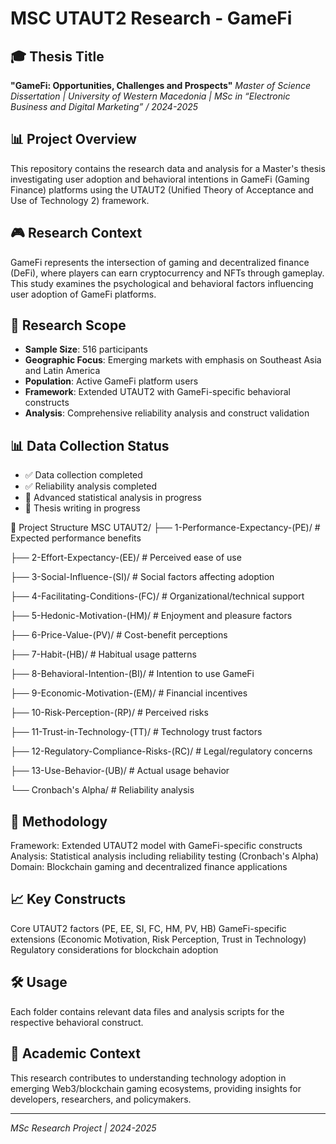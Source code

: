 # MSC UTAUT2 Research - GameFi

## 🎓 Thesis Title
**"GameFi: Opportunities, Challenges and Prospects"** 
*Master of Science Dissertation | University of Western Macedonia | MSc in “Electronic Business and Digital Marketing” / 2024-2025*

## 📊 Project Overview
This repository contains the research data and analysis for a Master's thesis investigating user adoption and behavioral intentions in GameFi (Gaming Finance) platforms using the UTAUT2 (Unified Theory of Acceptance and Use of Technology 2) framework.

## 🎮 Research Context
GameFi represents the intersection of gaming and decentralized finance (DeFi), where players can earn cryptocurrency and NFTs through gameplay. This study examines the psychological and behavioral factors influencing user adoption of GameFi platforms.

## 🔬 Research Scope
- **Sample Size**: 516 participants
- **Geographic Focus**: Emerging markets with emphasis on Southeast Asia and Latin America  
- **Population**: Active GameFi platform users
- **Framework**: Extended UTAUT2 with GameFi-specific behavioral constructs
- **Analysis**: Comprehensive reliability analysis and construct validation

## 📊 Data Collection Status
- ✅ Data collection completed
- ✅ Reliability analysis completed  
- 🔄 Advanced statistical analysis in progress
- 📝 Thesis writing in progress

📁 Project Structure
MSC UTAUT2/
├── 1-Performance-Expectancy-(PE)/     # Expected performance benefits

├── 2-Effort-Expectancy-(EE)/          # Perceived ease of use

├── 3-Social-Influence-(SI)/           # Social factors affecting adoption

├── 4-Facilitating-Conditions-(FC)/    # Organizational/technical support

├── 5-Hedonic-Motivation-(HM)/         # Enjoyment and pleasure factors

├── 6-Price-Value-(PV)/                # Cost-benefit perceptions

├── 7-Habit-(HB)/                      # Habitual usage patterns

├── 8-Behavioral-Intention-(BI)/       # Intention to use GameFi

├── 9-Economic-Motivation-(EM)/        # Financial incentives

├── 10-Risk-Perception-(RP)/           # Perceived risks

├── 11-Trust-in-Technology-(TT)/       # Technology trust factors

├── 12-Regulatory-Compliance-Risks-(RC)/ # Legal/regulatory concerns

├── 13-Use-Behavior-(UB)/              # Actual usage behavior

└── Cronbach's Alpha/                  # Reliability analysis

## 🔬 Methodology
Framework: Extended UTAUT2 model with GameFi-specific constructs
Analysis: Statistical analysis including reliability testing (Cronbach's Alpha)
Domain: Blockchain gaming and decentralized finance applications

## 📈 Key Constructs
Core UTAUT2 factors (PE, EE, SI, FC, HM, PV, HB)
GameFi-specific extensions (Economic Motivation, Risk Perception, Trust in Technology)
Regulatory considerations for blockchain adoption

## 🛠️ Usage
Each folder contains relevant data files and analysis scripts for the respective behavioral construct.

## 📄 Academic Context
This research contributes to understanding technology adoption in emerging Web3/blockchain gaming ecosystems, providing insights for developers, researchers, and policymakers.

---
*MSc Research Project | 2024-2025*
